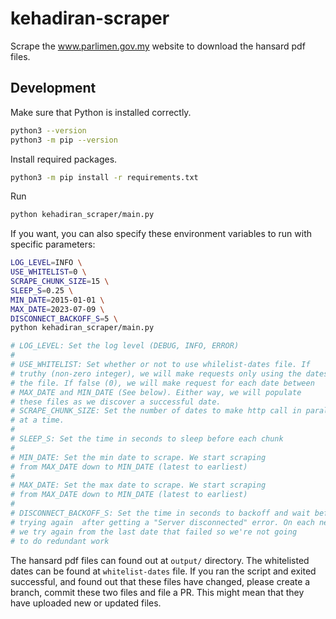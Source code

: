 # kehadiran-scraper

Scrape the www.parlimen.gov.my website to download the hansard pdf files.

## Development

Make sure that Python is installed correctly.

```bash
python3 --version
python3 -m pip --version
```

Install required packages.

```bash
python3 -m pip install -r requirements.txt
```
Run

```bash
python kehadiran_scraper/main.py
```

If you want, you can also specify these environment variables to run with specific parameters:

```bash
LOG_LEVEL=INFO \
USE_WHITELIST=0 \
SCRAPE_CHUNK_SIZE=15 \
SLEEP_S=0.25 \
MIN_DATE=2015-01-01 \
MAX_DATE=2023-07-09 \
DISCONNECT_BACKOFF_S=5 \
python kehadiran_scraper/main.py

# LOG_LEVEL: Set the log level (DEBUG, INFO, ERROR)
#
# USE_WHITELIST: Set whether or not to use whilelist-dates file. If
# truthy (non-zero integer), we will make requests only using the dates in 
# the file. If false (0), we will make request for each date between
# MAX_DATE and MIN_DATE (See below). Either way, we will populate
# these files as we discover a successful date.
# SCRAPE_CHUNK_SIZE: Set the number of dates to make http call in parallel
# at a time.
#
# SLEEP_S: Set the time in seconds to sleep before each chunk
#
# MIN_DATE: Set the min date to scrape. We start scraping
# from MAX_DATE down to MIN_DATE (latest to earliest)
#
# MAX_DATE: Set the max date to scrape. We start scraping
# from MAX_DATE down to MIN_DATE (latest to earliest)
#
# DISCONNECT_BACKOFF_S: Set the time in seconds to backoff and wait before
# trying again  after getting a "Server disconnected" error. On each next try,
# we try again from the last date that failed so we're not going
# to do redundant work
```

The hansard pdf files can found out at `output/` directory. The whitelisted dates can be found at `whitelist-dates` file. If you ran the script and exited successful, and found out that these files have changed, please create a branch, commit these two files and file a PR. This might mean that they have uploaded new or updated files.